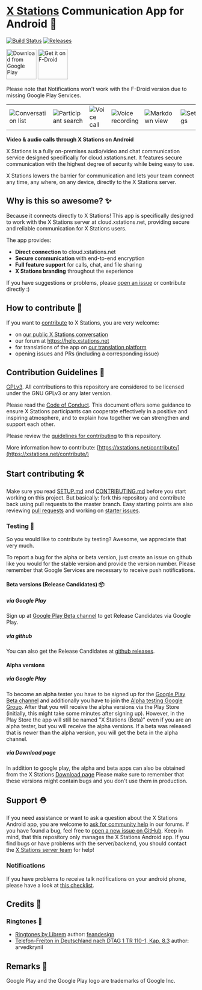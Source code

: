 <!--
 ~ SPDX-FileCopyrightText: 2017-2024 X Stations and contributors
 ~ SPDX-License-Identifier: GPL-3.0-or-later
-->
# [X Stations](https://xstations.net) Communication App for Android :speech_balloon:

[![Build Status](https://drone.xstations.net/api/badges/xstations/talk-android/status.svg)](https://drone.xstations.net/xstations/talk-android) [![Releases](https://img.shields.io/github/release/xstations/talk-android.svg)](https://github.com/xstations/talk-android/releases/latest)

[<img src="https://play.google.com/intl/en_us/badges/images/generic/en_badge_web_generic.png" 
      alt="Download from Google Play" 
      height="80">](https://play.google.com/store/apps/details?id=com.xstations.talk)
[<img src="https://f-droid.org/badge/get-it-on.png"
      alt="Get it on F-Droid"
      height="80">](https://f-droid.org/packages/com.xstations.talk/)

Please note that Notifications won't work with the F-Droid version due to missing Google Play Services.

|||||||
|---|---|---|---|---|---|
|![Conversation list](/fastlane/metadata/android/en-US/images/phoneScreenshots/conversationList_light.png "Conversation list")|![Participant search](/fastlane/metadata/android/en-US/images/phoneScreenshots/searchParticipant_light.png "Participant search")|![Voice call](/fastlane/metadata/android/en-US/images/phoneScreenshots/voiceCall.png "Voice call")|![Voice recording](/fastlane/metadata/android/en-US/images/phoneScreenshots/voiceRecord_light.png "Voice recording")|![Markdown view](/fastlane/metadata/android/en-US/images/phoneScreenshots/markdown_light.png "Markdown view")|![Settings](/fastlane/metadata/android/en-US/images/phoneScreenshots/settings_light.png "Settings")|

**Video & audio calls through X Stations on Android**

X Stations is a fully on-premises audio/video and chat communication service designed specifically for cloud.xstations.net. It features secure communication with the highest degree of security while being easy to use.

X Stations lowers the barrier for communication and lets your team connect any time, any where, on any device, directly to the X Stations server. 

## Why is this so awesome? :sparkles:

Because it connects directly to X Stations! This app is specifically designed to work with the X Stations server at cloud.xstations.net, providing secure and reliable communication for X Stations users.

The app provides:
- **Direct connection** to cloud.xstations.net
- **Secure communication** with end-to-end encryption
- **Full feature support** for calls, chat, and file sharing
- **X Stations branding** throughout the experience

If you have suggestions or problems, please [open an issue](https://github.com/xstations/talk-android/issues) or contribute directly :)

## How to contribute :rocket:

If you want to [contribute](https://xstations.net/contribute/) to X Stations, you are very welcome: 

- on [our public X Stations conversation](https://cloud.xstations.net)
- our forum at https://help.xstations.net
- for translations of the app on [our translation platform](https://translate.xstations.net)
- opening issues and PRs (including a corresponding issue)

## Contribution Guidelines :scroll:

[GPLv3](https://github.com/xstations/talk-android/blob/master/LICENSE.txt). All contributions to this repository are considered to be licensed under the GNU GPLv3 or any later version.

Please read the [Code of Conduct](https://xstations.net/community/code-of-conduct/). This document offers some guidance to ensure X Stations participants can cooperate effectively in a positive and inspiring atmosphere, and to explain how together we can strengthen and support each other.

Please review the [guidelines for contributing](/CONTRIBUTING.md) to this repository.

More information how to contribute: [https://xstations.net/contribute/](https://xstations.net/contribute/)

## Start contributing :hammer_and_wrench:

Make sure you read [SETUP.md](/SETUP.md) and [CONTRIBUTING.md](/CONTRIBUTING.md) before you start working on this project.
But basically: fork this repository and contribute back using pull requests to the master branch.
Easy starting points are also reviewing [pull requests](https://github.com/xstations/talk-android/pulls) and working on [starter issues](https://github.com/xstations/talk-android/issues?q=is%3Aopen+is%3Aissue+label%3A%22good+first+issue%22).

### Testing :test_tube:

So you would like to contribute by testing? Awesome, we appreciate that very much. 

To report a bug for the alpha or beta version, just create an issue on github like you would for the stable version and
 provide the version number. Please remember that Google Services are necessary to receive push notifications. 
 
#### Beta versions (Release Candidates) :package:

##### via Google Play

Sign up at [Google Play Beta channel](https://play.google.com/apps/testing/com.xstations.talk) to get Release Candidates via Google Play.

##### via github

You can also get the Release Candidates at [github releases](https://github.com/xstations/talk-android/releases).

#### Alpha versions

##### via Google Play

To become an alpha tester you have to be signed up for the [Google Play Beta channel](https://play.google.com/apps/testing/com.xstations.talk) 
and additionally you have to join the [Alpha testing Google Group](https://groups.google.com/g/xstations-android-talk-alpha-testing). 
After that you will receive the alpha versions via the Play Store (initially, this might take some minutes after
 signing up). However, in the Play Store the app will still be named "X Stations (Beta)" even if you are an alpha tester, but you will receive the alpha versions.
If a beta was released that is newer than the alpha version, you will get the beta in the alpha channel.
 
##### via Download page

In addition to google play, the alpha and beta apps can also be obtained from the X Stations [Download page](https://download.xstations.net/android/talk-alpha/)
Please make sure to remember that these versions might contain bugs and you don't use them in production.

## Support :rescue_worker_helmet:

If you need assistance or want to ask a question about the X Stations Android app, you are welcome to [ask for community help](https://help.xstations.net/c/support/talk/52) in our forums. If you have found a bug, feel free to [open a new issue on GitHub](https://github.com/xstations/talk-android/issues). Keep in mind, that this repository only manages the X Stations Android app. If you find bugs or have problems with the server/backend, you should contact the [X Stations server team](https://github.com/xstations/server) for help!

### Notifications

If you have problems to receive talk notifications on your android phone, please have a look at [this checklist](https://github.com/xstations/talk-android/blob/master/docs/notifications.md).

## Credits :scroll:

### Ringtones :bell:

- [Ringtones by Librem](https://developer.puri.sm/licenses/Librem5/Birch/sound-theme-librem5.html) 
  author: [feandesign](https://soundcloud.com/feandesign)
- [Telefon-Freiton in Deutschland nach DTAG 1 TR 110-1, Kap. 8.3](https://commons.wikimedia.org/wiki/File:1TR110-1_Kap8.3_Freiton1.ogg)
  author: arvedkrynil

[dcofile]: https://github.com/nextcloud/talk-android/blob/master/contribute/developer-certificate-of-origin
[applyalicense]: https://github.com/nextcloud/talk-android/blob/master/contribute/HowToApplyALicense.md

## Remarks :scroll:

Google Play and the Google Play logo are trademarks of Google Inc.